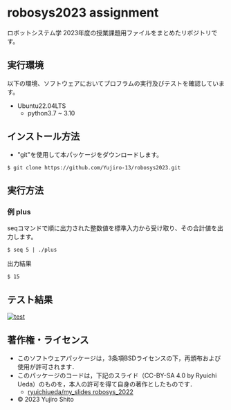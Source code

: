 # robosys2023 assignment

ロボットシステム学 2023年度の授業課題用ファイルをまとめたリポジトリです。

## 実行環境
以下の環境、ソフトウェアにおいてプロフラムの実行及びテストを確認しています。
- Ubuntu22.04LTS
  - python3.7 ~ 3.10

## インストール方法
- "git"を使用して本パッケージをダウンロードします。
```
$ git clone https://github.com/Yujiro-13/robosys2023.git
```

## 実行方法
### 例 plus
seqコマンドで順に出力された整数値を標準入力から受け取り、その合計値を出力します。
```
$ seq 5 | ./plus
```
出力結果
```
$ 15
```

## テスト結果
[![test](https://github.com/Yujiro-13/robosys2023/actions/workflows/test.yml/badge.svg)](https://github.com/Yujiro-13/robosys2023/actions/workflows/test.yml)


## 著作権・ライセンス
* このソフトウェアパッケージは，3条項BSDライセンスの下，再頒布および使用が許可されます．
* このパッケージのコードは，下記のスライド（CC-BY-SA 4.0 by Ryuichi Ueda）のものを，本人の許可を得て自身の著作としたものです．
    * [ryuichiueda/my_slides robosys_2022](https://github.com/ryuichiueda/my_slides/tree/master/robosys_2022)
* © 2023 Yujiro Shito
